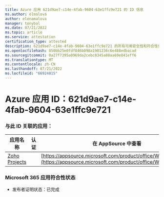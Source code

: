 ```yaml
---
title: Azure 应用 621d9ae7-c14e-4fab-9604-63e1ffc9e721 的 ID 信息
ms.author: elmalova
author: elenamalova
manager: tonybal
ms.date: 07/21/2022
ms.topic: article
ms.service: attestation
certification_type: attested
description: 621d9ae7-c14e-4fab-9604-63e1ffc9e721 的所有可用安全性和符合性信息。
ms.openlocfilehash: 850bb25e0fdf846b098a1901236c6e488edbacad
ms.sourcegitcommit: 0a27f7395a0969da2cebc8345a88aa69e841eff6
ms.translationtype: MT
ms.contentlocale: zh-CN
ms.lasthandoff: 07/21/2022
ms.locfileid: "66924815"
---
```

# <a name="azure-app-id-621d9ae7-c14e-4fab-9604-63e1ffc9e721"></a>Azure 应用 ID：621d9ae7-c14e-4fab-9604-63e1ffc9e721


### <a name="apps-associated-with-this-id"></a>与此 ID 关联的应用：
| **应用名称** | **认证** | **在 AppSource 中查看** |
|--------------|---------------|-----------------------|
| [Zoho Projects](../forward/WA104381668.md) |  | [https://appsource.microsoft.com/product/office/WA104381668](https://appsource.microsoft.com/product/office/WA104381668) |

### <a name="microsoft-365-app-compliance-status"></a>Microsoft 365 应用符合性状态
- 发布者证明状态：已完成
